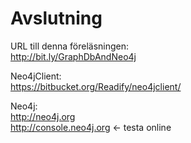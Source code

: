 # Avslutning

URL till denna föreläsningen:  
http://bit.ly/GraphDbAndNeo4j   

Neo4jClient:  
https://bitbucket.org/Readify/neo4jclient/  

Neo4j:  
http://neo4j.org  
http://console.neo4j.org	<- testa online
